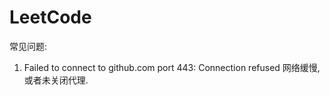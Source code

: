 # LeetCode

常见问题:
1. Failed to connect to github.com port 443: Connection refused
    网络缓慢, 或者未关闭代理.

